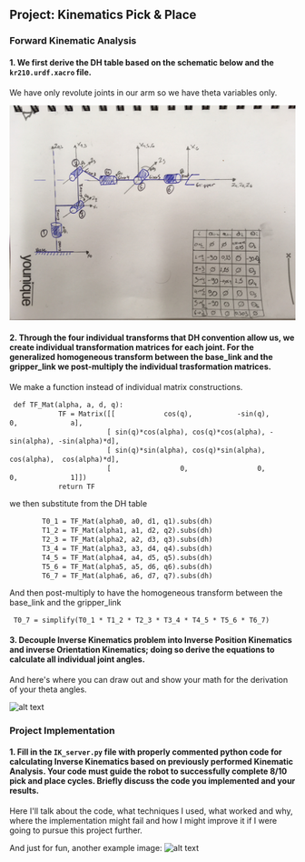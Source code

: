 ## Project: Kinematics Pick & Place



[//]: # (Image References)

[image1]: ./misc/image1.jpeg
[image2]: ./misc_images/misc3.png
[image3]: ./misc_images/misc2.png


### Forward Kinematic Analysis
#### 1. We first derive the DH table based on the schematic below and the `kr210.urdf.xacro` file.

We have only revolute joints in our arm so we have theta variables only.

![alt text][image1]

#### 2. Through the four individual transforms that DH convention allow us, we create individual transformation matrices for each joint. For the generalized homogeneous transform between the base_link and the gripper_link we post-multiply the individual trasformation matrices.

We make a function instead of individual matrix constructions.

```
 def TF_Mat(alpha, a, d, q):
            TF = Matrix([[            cos(q),           -sin(q),           0,             a],
                        [ sin(q)*cos(alpha), cos(q)*cos(alpha), -sin(alpha), -sin(alpha)*d],
                        [ sin(q)*sin(alpha), cos(q)*sin(alpha),  cos(alpha),  cos(alpha)*d],
                        [                 0,                 0,           0,             1]])
            return TF

```
we then substitute from the DH table
```
        T0_1 = TF_Mat(alpha0, a0, d1, q1).subs(dh)
        T1_2 = TF_Mat(alpha1, a1, d2, q2).subs(dh)
        T2_3 = TF_Mat(alpha2, a2, d3, q3).subs(dh)
        T3_4 = TF_Mat(alpha3, a3, d4, q4).subs(dh)
        T4_5 = TF_Mat(alpha4, a4, d5, q5).subs(dh)
        T5_6 = TF_Mat(alpha5, a5, d6, q6).subs(dh)
        T6_7 = TF_Mat(alpha6, a6, d7, q7).subs(dh)
```
And then post-multiply to have the homogeneous transform between the base_link and the gripper_link
```
 T0_7 = simplify(T0_1 * T1_2 * T2_3 * T3_4 * T4_5 * T5_6 * T6_7)
```

#### 3. Decouple Inverse Kinematics problem into Inverse Position Kinematics and inverse Orientation Kinematics; doing so derive the equations to calculate all individual joint angles.

And here's where you can draw out and show your math for the derivation of your theta angles. 

![alt text][image2]

### Project Implementation

#### 1. Fill in the `IK_server.py` file with properly commented python code for calculating Inverse Kinematics based on previously performed Kinematic Analysis. Your code must guide the robot to successfully complete 8/10 pick and place cycles. Briefly discuss the code you implemented and your results. 


Here I'll talk about the code, what techniques I used, what worked and why, where the implementation might fail and how I might improve it if I were going to pursue this project further.  


And just for fun, another example image:
![alt text][image3]

